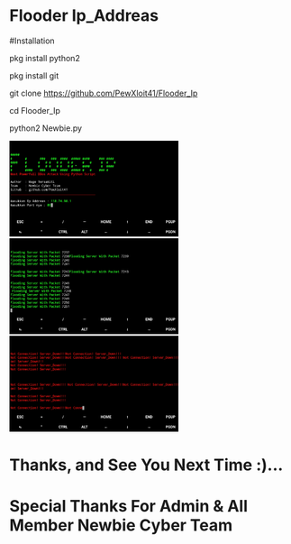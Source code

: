 # Flooder Ip_Addreas

#Installation

pkg install python2

pkg install git

git clone https://github.com/PewXloit41/Flooder_Ip

cd Flooder_Ip

python2 Newbie.py




<img src="/img/screenshot1_home.jpg" width="300" height="170">
<img src="/img/screenshot2_flood.jpg" width="300" height="170">
<img src="/img/screenshot3_down.jpg" width="300" height="170">

















# Thanks, and See You Next Time :)...
# Special Thanks For Admin & All Member Newbie Cyber Team

